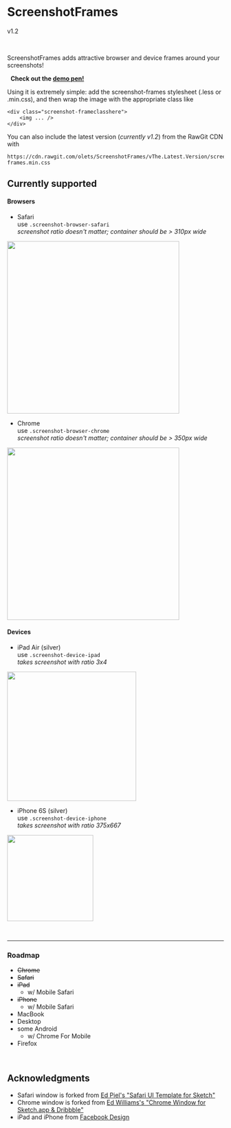 # ScreenshotFrames
v1.2

&nbsp;

ScreenshotFrames adds attractive browser and device frames around your screenshots!

&nbsp;
**Check out the [demo pen!](http://codepen.io/henry/pen/NAYbNd?editors=1100)**
&nbsp;

Using it is extremely simple: add the screenshot-frames stylesheet (.less or .min.css), and then wrap the image with the appropriate class like

	<div class="screenshot-frameclasshere">
		<img ... />
	</div>

You can also include the latest version (*currently v1.2*) from the RawGit CDN with

	https://cdn.rawgit.com/olets/ScreenshotFrames/vThe.Latest.Version/screenshot-frames.min.css


## Currently supported
#### Browsers

- Safari  
use `.screenshot-browser-safari`  
*screenshot ratio doesn't matter; container should be > 310px wide*  
<img src="https://raw.githubusercontent.com/olets/ScreenshotFrames/master/images/safari.png" width="400">

- Chrome  
use `.screenshot-browser-chrome`  
*screenshot ratio doesn't matter; container should be > 350px wide*  
<img src="https://raw.githubusercontent.com/olets/ScreenshotFrames/master/images/chrome.png" width="400">

#### Devices

- iPad Air (silver)  
use `.screenshot-device-ipad`  
*takes screenshot with ratio 3x4*  
<img src="https://raw.githubusercontent.com/olets/ScreenshotFrames/master/images/ipad.png" width="300">

- iPhone 6S (silver)  
use `.screenshot-device-iphone`  
*takes screenshot with ratio 375x667*  
<img src="https://raw.githubusercontent.com/olets/ScreenshotFrames/master/images/iphone.png" width="200">


&nbsp;

----
### Roadmap

- ~~Chrome~~
- ~~Safari~~
- ~~iPad~~
	- w/ Mobile Safari
- ~~iPhone~~
	-  w/ Mobile Safari
- MacBook
- Desktop
- some Android
	- w/ Chrome For Mobile
- Firefox

&nbsp;
	
## Acknowledgments

- Safari window is forked from [Ed Piel's "Safari UI Template for Sketch"](https://dribbble.com/shots/1995751-Safari-UI-Template-for-Sketch)
- Chrome window is forked from [Ed Williams's "Chrome Window for Sketch.app & Dribbble"](https://dribbble.com/shots/2559150-Chrome-Window-for-Sketch-app-Dribbble)
- iPad and iPhone from [Facebook Design](http://facebook.design/devices)
